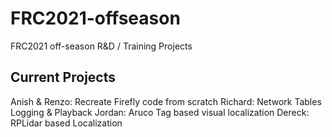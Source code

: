 # FRC2021-offseason
FRC2021 off-season R&amp;D / Training Projects

## Current Projects 
Anish & Renzo: Recreate Firefly code from scratch
Richard: Network Tables Logging & Playback
Jordan: Aruco Tag based visual localization
Dereck: RPLidar based Localization


